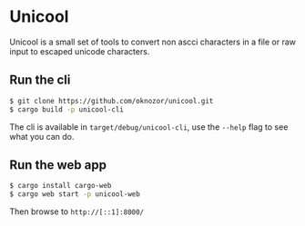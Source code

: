 # Unicool 

Unicool is a small set of tools to convert non ascci characters in a file or raw input to escaped unicode characters. 

## Run the cli 

```sh
$ git clone https://github.com/oknozor/unicool.git
$ cargo build -p unicool-cli
```

The cli is available in `target/debug/unicool-cli`, use the `--help` flag to see what you can do. 

## Run the web app 

```sh
$ cargo install cargo-web
$ cargo web start -p unicool-web
```

Then browse to `http://[::1]:8000/`